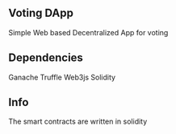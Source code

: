 ## Voting DApp

Simple Web based Decentralized App for voting

## Dependencies

Ganache
Truffle
Web3js
Solidity

## Info
 
The smart contracts are written in solidity

 